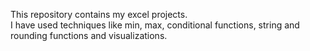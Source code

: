 This repository contains my excel projects. </br>
I have used techniques like min, max, conditional functions, string and rounding functions and visualizations.</br>

